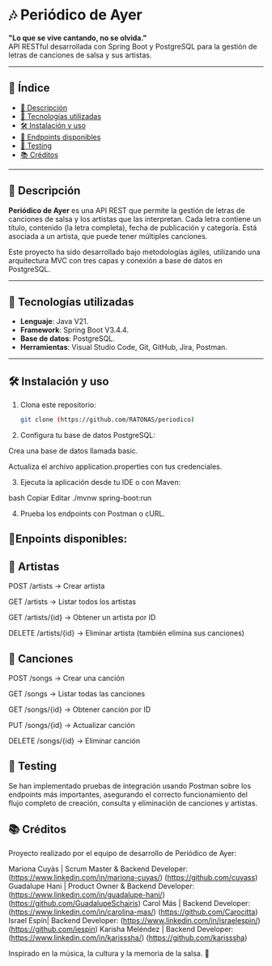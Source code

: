 # 🎶 Periódico de Ayer

**"Lo que se vive cantando, no se olvida."**  
API RESTful desarrollada con Spring Boot y PostgreSQL para la gestión de letras de canciones de salsa y sus artistas.

---

## 📌 Índice

- [📖 Descripción](#-descripción)
- [🚀 Tecnologías utilizadas](#-tecnologías-utilizadas)
- [🛠️ Instalación y uso](#️-instalación-y-uso)
- [🔧 Endpoints disponibles](#-endpoints-disponibles)
- [🧪 Testing](#-testing)
- [📚 Créditos](#-créditos)

---

## 📖 Descripción

**Periódico de Ayer** es una API REST que permite la gestión de letras de canciones de salsa y los artistas que las interpretan. Cada letra contiene un título, contenido (la letra completa), fecha de publicación y categoría. Está asociada a un artista, que puede tener múltiples canciones.

Este proyecto ha sido desarrollado bajo metodologías ágiles, utilizando una arquitectura MVC con tres capas y conexión a base de datos en PostgreSQL.

---

## 🚀 Tecnologías utilizadas

- **Lenguaje**: Java V21.
- **Framework**: Spring Boot V3.4.4.
- **Base de datos**: PostgreSQL.
- **Herramientas**: Visual Studio Code, Git, GitHub, Jira, Postman.

---

## 🛠️ Instalación y uso

1. Clona este repositorio:
   ```bash
   git clone (https://github.com/RATONAS/periodico)

2. Configura tu base de datos PostgreSQL:

Crea una base de datos llamada basic.

Actualiza el archivo application.properties con tus credenciales.

3. Ejecuta la aplicación desde tu IDE o con Maven:

bash
Copiar
Editar
./mvnw spring-boot:run

4. Prueba los endpoints con Postman o cURL.

## 🔧Enpoints disponibles:

## 🎤 Artistas
POST /artists → Crear artista

GET /artists → Listar todos los artistas

GET /artists/{id} → Obtener un artista por ID

DELETE /artists/{id} → Eliminar artista (también elimina sus canciones)

## 🎵 Canciones
POST /songs → Crear una canción

GET /songs → Listar todas las canciones

GET /songs/{id} → Obtener canción por ID

PUT /songs/{id} → Actualizar canción

DELETE /songs/{id} → Eliminar canción

## 🧪 Testing
Se han implementado pruebas de integración usando Postman sobre los endpoints más importantes, 
asegurando el correcto funcionamiento del flujo completo de creación, consulta y eliminación de canciones y artistas.

## 📚 Créditos
Proyecto realizado por el equipo de desarrollo de Periódico de Ayer:

Mariona Cuyàs | Scrum Master & Backend Developer:(https://www.linkedin.com/in/mariona-cuyas/)  (https://github.com/cuyass)
Guadalupe Hani | Product Owner & Backend Developer:(https://www.linkedin.com/in/guadalupe-hani/)  (https://github.com/GuadalupeSchajris)
Carol Más | Backend Developer: (https://www.linkedin.com/in/carolina-mas/)  (https://github.com/Carocitta)
Israel Espín| Backend Developer: (https://www.linkedin.com/in/israelespin/)  (https://github.com/iespin)
Karisha Meléndez | Backend Developer: (https://www.linkedin.com/in/karisssha/)  (https://github.com/karisssha)

Inspirado en la música, la cultura y la memoria de la salsa. 🎺





